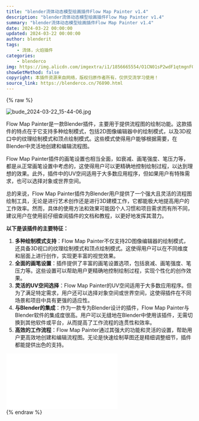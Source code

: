 ```yaml
---
title: "blender流体动态模型绘画插件Flow Map Painter v1.4"
description: "blender流体动态模型绘画插件Flow Map Painter v1.4"
summary: "blender流体动态模型绘画插件Flow Map Painter v1.4"
date: 2024-03-22 00:00:00
updated: 2024-03-22 00:00:00
author: blenderit
tags: 
    - 流体，火焰插件
categories:
    - blenderco
img: https://img.alicdn.com/imgextra/i1/1856665554/O1CN01sP2wdF1qtmgnFQTbn_!!1856665554.jpg
showGetMethod: false
copyright: 本插件资源来自网络，版权归原作者所有，仅供交流学习使用！
source_link: https://blenderco.cn/76890.html
---
```


{% raw %}
<p><img src="https://img.alicdn.com/imgextra/i1/1856665554/O1CN01sP2wdF1qtmgnFQTbn_!!1856665554.jpg" alt="bude_2024-03-22_15-44-06.jpg"></p><p class="">Flow Map Painter是一款Blender插件，主要用于提供流程图的绘制功能。这款插件的特点在于它支持多种绘制模式，包括2D图像编辑器中的绘制模式，以及3D视口中的纹理绘制模式和顶点绘制模式。这些模式使得用户能够根据需要，在Blender中灵活地创建和编辑流程图。</p><p class="">Flow Map Painter插件的画笔设置也相当全面，如衰减、画笔强度、笔压力等，都是从正常画笔设置中考虑的，这使得用户可以更精确地控制绘制过程，以达到理想的效果。此外，插件中的UV空间适用于大多数应用程序，但如果用户有特殊需求，也可以选择对象或世界空间。</p><p class="">总的来说，Flow Map Painter插件为Blender用户提供了一个强大且灵活的流程图绘制工具，无论是进行艺术创作还是进行3D建模工作，它都能极大地提高用户的工作效率。然而，具体的使用方法和效果可能因个人习惯和项目需求而有所不同，建议用户在使用前仔细查阅插件的文档和教程，以更好地发挥其潜力。</p><p class=""><strong>以下是该插件的主要特征：</strong></p><ol>
<li><strong>多种绘制模式支持</strong>：Flow Map Painter不仅支持2D图像编辑器的绘制模式，还具备3D视口的纹理绘制模式和顶点绘制模式。这使得用户可以在不同维度和层面上进行创作，实现更丰富的视觉效果。</li>
<li><strong>全面的画笔设置</strong>：插件提供了丰富的画笔设置选项，包括衰减、画笔强度、笔压力等。这些设置可以帮助用户更精确地控制绘制过程，实现个性化的创作效果。</li>
<li><strong>灵活的UV空间选择</strong>：Flow Map Painter的UV空间适用于大多数应用程序。但为了满足特定需求，用户还可以选择对象空间或世界空间，这使得插件在不同场景和项目中具有更强的适应性。</li>
<li><strong>与Blender的集成</strong>：作为一款专为Blender设计的插件，Flow Map Painter与Blender软件的集成度很高。用户可以无缝地在Blender中使用该插件，无需切换到其他软件或平台，从而提高了工作流程的连贯性和效率。</li>
<li><strong>高效的工作流程</strong>：Flow Map Painter通过其强大的功能和灵活的设置，帮助用户更高效地创建和编辑流程图。无论是快速绘制草图还是精细调整细节，插件都能提供出色的支持。</li>
</ol><div id="external-video-d592f3c2b9" class="external-video"><iframe frameborder="0" src="//player.bilibili.com/player.html?aid=1702213272&amp;bvid=BV14K421e7B7&amp;cid=1478308280&amp;p=1%E2%80%B3" allowfullscreen="true"></iframe></div>
<div style="display: none">blenderco</div>
{% endraw %}